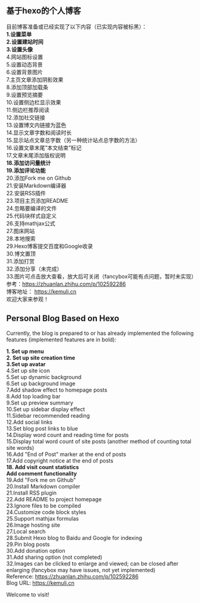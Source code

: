## 基于hexo的个人博客  
目前博客准备或已经实现了以下内容（已实现内容被标黑）：  
**1.设置菜单  
2.设置建站时间  
3.设置头像**  
4.网站图标设置  
5.设置动态背景  
6.设置背景图片  
7.主页文章添加阴影效果  
8.添加顶部加载条  
9.设置预览摘要  
10.设置侧边栏显示效果  
11.侧边栏推荐阅读  
12.添加社交链接  
13.设置博文内链接为蓝色  
14.显示文章字数和阅读时长  
15.显示站点文章总字数（另一种统计站点总字数的方法）  
16.设置文章末尾”本文结束”标记  
17.文章末尾添加版权说明  
**18.添加访问量统计  
19.添加评论功能**  
20.添加Fork me on Github  
21.安装Markdown编译器  
22.安装RSS插件  
23.项目主页添加README  
24.忽略要编译的文件  
25.代码块样式自定义  
26.支持mathjax公式  
27.图床网站  
28.本地搜索  
29.Hexo博客提交百度和Google收录  
30.博文置顶  
31.添加打赏  
32.添加分享（未完成）  
33.图片可点击放大查看，放大后可关闭（fancybox可能有点问题，暂时未实现）   
参考：https://zhuanlan.zhihu.com/p/102592286  
博客地址： https://kemuli.cn  
欢迎大家来参观！


## Personal Blog Based on Hexo
Currently, the blog is prepared to or has already implemented the following features (implemented features are in bold):

**1. Set up menu  
2. Set up site creation time  
3.Set up avatar**  
4.Set up site icon  
5.Set up dynamic background  
6.Set up background image  
7.Add shadow effect to homepage posts  
8.Add top loading bar  
9.Set up preview summary  
10.Set up sidebar display effect  
11.Sidebar recommended reading  
12.Add social links  
13.Set blog post links to blue  
14.Display word count and reading time for posts  
15.Display total word count of site posts (another method of counting total site words)  
16.Add "End of Post" marker at the end of posts  
17.Add copyright notice at the end of posts  
**18. Add visit count statistics  
Add comment functionality**  
19.Add "Fork me on Github"  
20.Install Markdown compiler  
21.Install RSS plugin  
22.Add README to project homepage  
23.Ignore files to be compiled  
24.Customize code block styles  
25.Support mathjax formulas  
26.Image hosting site  
27.Local search  
28.Submit Hexo blog to Baidu and Google for indexing  
29.Pin blog posts  
30.Add donation option  
31.Add sharing option (not completed)  
32.Images can be clicked to enlarge and viewed; can be closed after enlarging (fancybox may have issues, not yet implemented)  
Reference: https://zhuanlan.zhihu.com/p/102592286  
Blog URL: https://kemuli.cn  

Welcome to visit!  

